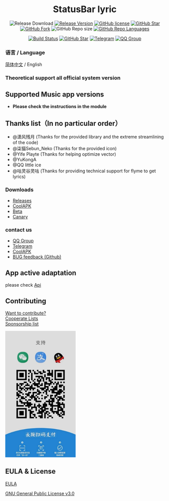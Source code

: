 <h1 align="center">StatusBar lyric</h1>

<div align="center">

![Release Download](https://img.shields.io/github/downloads/577fkj/StatusBarLyric/total?style=flat-square)
[![Release Version](https://img.shields.io/github/v/release/577fkj/StatusBarLyric?style=flat-square)](https://github.com/577fkj/StatusBarLyric/releases/latest)
[![GitHub license](https://img.shields.io/github/license/577fkj/StatusBarLyric?style=flat-square)](LICENSE)
[![GitHub Star](https://img.shields.io/github/stars/577fkj/StatusBarLyric?style=flat-square)](https://github.com/577fkj/StatusBarLyric/stargazers)
[![GitHub Fork](https://img.shields.io/github/forks/577fkj/StatusBarLyric?style=flat-square)](https://github.com/577fkj/StatusBarLyric/network/members)
![GitHub Repo size](https://img.shields.io/github/repo-size/577fkj/StatusBarLyric?style=flat-square&color=3cb371)
[![GitHub Repo Languages](https://img.shields.io/github/languages/top/577fkj/StatusBarLyric?style=flat-square)](https://github.com/577fkj/StatusBarLyric/search?l=java)

[![Build Status](https://img.shields.io/endpoint.svg?url=https%3A%2F%2Factions-badge.atrox.dev%2F577fkj%2FStatusBarLyric%2Fbadge%3Fref%3Dmain&style=flat)](https://actions-badge.atrox.dev/577fkj/StatusBarLyric/goto?ref=main)
[![GitHub Star](https://img.shields.io/github/stars/577fkj/StatusBarLyric.svg?style=social)](https://github.com/577fkj/StatusBarLyric)
[![Telegram](https://img.shields.io/badge/Telegram-StatusBatLyric-blue.svg?style=flat-square&color=12b7f5)](https://t.me/StatusBatLyric)
[![QQ Group](https://img.shields.io/badge/QQ%20Group-884185860-blue.svg?style=flat-square&color=12b7f5)](https://qm.qq.com/cgi-bin/qm/qr?k=ea_MP7zFoZJEdpxDFQcadBdbZmwYXZHh&jump_from=webapi)

</div>

### 语言 / Language

[简体中文](README.md) / English

### Theoretical support __all__ official system version

## Supported Music app versions

- __Please check the instructions in the module__

## Thanks list（In no particular order）

- @潇风残月 (Thanks for the provided library and the extreme streamlining of the code)
- @柒猫Sebun_Neko (Thanks for the provided icon)
- @Yife Playte (Thanks for helping optimize vector)
- @YuKongA
- @QQ little ice
- @咕灵谷灵咕 (Thanks for providing technical support for flyme to get lyrics)

### Downloads

- [Releases](https://github.com/577fkj/StatusBarLyric/releases)
- [CoolAPK](https://www.coolapk.com/apk/cn.fkj233.xposed.statusbarlyric)
- [Beta](https://github.com/577fkj/StatusBarLyric/actions/workflows/Android.yml)
- [Canary](https://github.com/577fkj/StatusBarLyric/actions/workflows/Android_Dev.yml)

### contact us

- [QQ Group](https://jq.qq.com/?_wv=1027&amp;k=KQeQjgsv)
- [Telegram](https://t.me/MIUIStatusBatLyric)
- [CoolAPK](https://www.coolapk.com/apk/cn.fkj233.xposed.statusbarlyric)
- [BUG feedback (Github)](https://github.com/577fkj/StatusBarLyric/issues/new)

## App active adaptation

please check [Api](https://github.com/577fkj/StatusBarApiExample)

## Contributing

[Want to contribute?](doc/CONTRIBUTING_EN.md)  
[Cooperate Lists](doc/Cooperate.md)  
[Sponsorship list](doc/SPONSOR.md)  

<img height="400px" src="./images/3to1.jpg" />

## EULA & License

[EULA](doc/EULA.md)

[GNU General Public License v3.0](LICENSE)